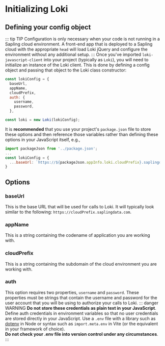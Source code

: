 # Initializing Loki
## Defining your config object
::: tip TIP 
Configuration is only necessary when your code is not running in a Sapling cloud environment. A front-end app that is deployed to a Sapling cloud with the appropriate `head` will load Loki jQuery and configure the environment without any additional setup.
:::
Once you've imported `loki-javascript-client` into your project (typically as `Loki`), you will need to initialize an instance of the Loki client. This is done by defining a config object and passing that object to the Loki class constructor:
``` js
const lokiConfig = {
  baseUrl,
  appName,
  cloudPrefix,
  auth: {
    username,
    password,
  },

const loki = new Loki(lokiConfig);
```
It is **recommended** that you use your project's `package.json` file to store these options and then reference those variables rather than defining these options in your JavaScript itself, e.g.,
``` js
import packageJson from '../package.json';
...
const lokiConfig = {
  ...baseUrl: `https://${packageJson.appInfo.loki.cloudPrefix}.saplingdata.com`
}
```
## Options
### baseUrl
This is the base URL that will be used for calls to Loki. It will typically look similar to the following: `https://cloudPrefix.saplingdata.com`.
### appName
This is a string containing the codename of application you are working with.
### cloudPrefix
This is a string containing the subdomain of the cloud environment you are working with.
### auth
This option requires two properties, `username` and `password`. These properties must be strings that contain the username and password for the user account that you will be using to authorize your calls to Loki.
::: danger WARNING 
**Do not store these credentials as plain text in your JavaScript**.  
Define auth credentials in environment variables so that no user credentials are stored directly in your JavaScript. Use a `.env` file with a library such as [dotenv](https://github.com/motdotla/dotenv#readme) in Node or syntax such as `import.meta.env` in Vite (or the equivalent in your framework of choice).  
**Do not check your .env file into version control under any circumstances**.
:::